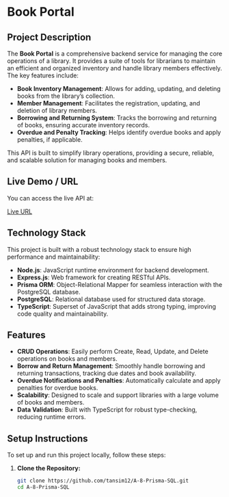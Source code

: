 <!-- # Book Portal

## Project Description
The **Book Portal** is a backend service designed to manage a library's operations, including:

- Managing the inventory of books (adding, updating, deleting books).
- Managing library members (registering, updating, deleting members).
- Borrowing and returning books.
- Viewing overdue books and associated penalties.

This API simplifies handling a library’s core operations and provides a secure and efficient way to track books and members.

## Live Demo / URL
The API is deployed and available at:

[Live URL](https://a-8-prisma-sql.vercel.app/)

## Technology Stack
The key technologies and tools used in this project are:

- **Node.js**: JavaScript runtime for building the backend.
- **Express.js**: Web framework for building REST APIs.
- **Prisma ORM**: Object-relational mapper for interacting with the PostgreSQL database.
- **PostgreSQL**: Database for storing library information.
- **TypeScript**: Strongly typed language that compiles to JavaScript.

## Setup Instructions
To set up and run this project locally, follow these steps:

1. **Clone the Repository:**
   ```bash
   git clone https://github.com/tansim12/A-8-Prisma-SQL.git
   cd A-8-Prisma-SQL

2. **yarn install**
3. **npx prisma migrate dev**
4. **yarn dev** -->



# Book Portal

## Project Description
The **Book Portal** is a comprehensive backend service for managing the core operations of a library. It provides a suite of tools for librarians to maintain an efficient and organized inventory and handle library members effectively. The key features include:

- **Book Inventory Management**: Allows for adding, updating, and deleting books from the library’s collection.
- **Member Management**: Facilitates the registration, updating, and deletion of library members.
- **Borrowing and Returning System**: Tracks the borrowing and returning of books, ensuring accurate inventory records.
- **Overdue and Penalty Tracking**: Helps identify overdue books and apply penalties, if applicable.

This API is built to simplify library operations, providing a secure, reliable, and scalable solution for managing books and members.

## Live Demo / URL
You can access the live API at:

[Live URL](https://a-8-prisma-sql.vercel.app/)

## Technology Stack
This project is built with a robust technology stack to ensure high performance and maintainability:

- **Node.js**: JavaScript runtime environment for backend development.
- **Express.js**: Web framework for creating RESTful APIs.
- **Prisma ORM**: Object-Relational Mapper for seamless interaction with the PostgreSQL database.
- **PostgreSQL**: Relational database used for structured data storage.
- **TypeScript**: Superset of JavaScript that adds strong typing, improving code quality and maintainability.

## Features
- **CRUD Operations**: Easily perform Create, Read, Update, and Delete operations on books and members.
- **Borrow and Return Management**: Smoothly handle borrowing and returning transactions, tracking due dates and book availability.
- **Overdue Notifications and Penalties**: Automatically calculate and apply penalties for overdue books.
- **Scalability**: Designed to scale and support libraries with a large volume of books and members.
- **Data Validation**: Built with TypeScript for robust type-checking, reducing runtime errors.

## Setup Instructions
To set up and run this project locally, follow these steps:

1. **Clone the Repository:**
   ```bash
   git clone https://github.com/tansim12/A-8-Prisma-SQL.git
   cd A-8-Prisma-SQL
